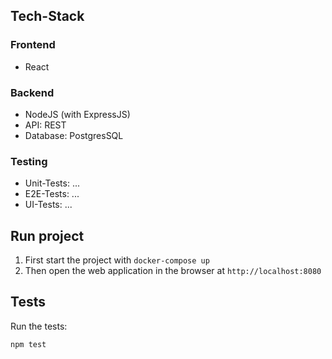 

## Tech-Stack

### Frontend

* React

### Backend

* NodeJS (with ExpressJS)
* API: REST
* Database: PostgresSQL

### Testing

* Unit-Tests: ...
* E2E-Tests: ...
* UI-Tests: ...


## Run project

1. First start the project with `docker-compose up`
2. Then open the web application in the browser at `http://localhost:8080`


## Tests

Run the tests:

```
npm test
```
